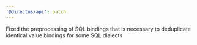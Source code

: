 ```yaml
---
'@directus/api': patch
---
```


Fixed the preprocessing of SQL bindings that is necessary to deduplicate identical value bindings for some SQL dialects
